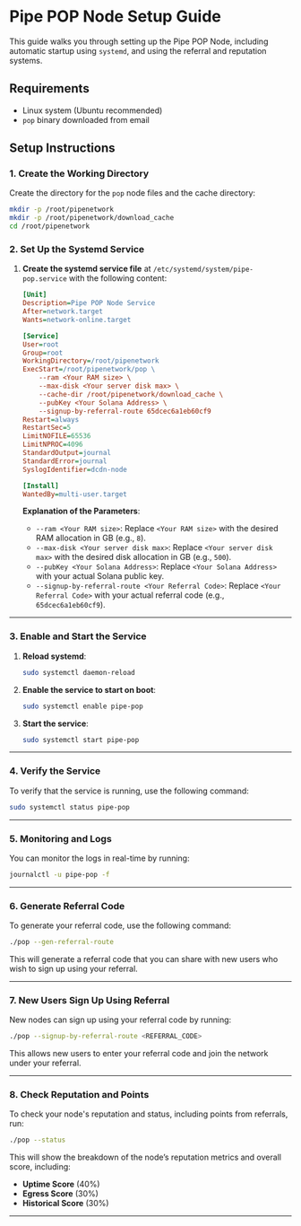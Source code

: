 # **Pipe POP Node Setup Guide**

This guide walks you through setting up the Pipe POP Node, including automatic startup using `systemd`, and using the referral and reputation systems.

## **Requirements**
- Linux system (Ubuntu recommended)
- `pop` binary downloaded from email

## **Setup Instructions**

### **1. Create the Working Directory**

Create the directory for the `pop` node files and the cache directory:

```bash
mkdir -p /root/pipenetwork
mkdir -p /root/pipenetwork/download_cache
cd /root/pipenetwork
```

### **2. Set Up the Systemd Service**

1. **Create the systemd service file** at `/etc/systemd/system/pipe-pop.service` with the following content:

    ```ini
    [Unit]
    Description=Pipe POP Node Service
    After=network.target
    Wants=network-online.target

    [Service]
    User=root
    Group=root
    WorkingDirectory=/root/pipenetwork
    ExecStart=/root/pipenetwork/pop \
        --ram <Your RAM size> \
        --max-disk <Your server disk max> \
        --cache-dir /root/pipenetwork/download_cache \
        --pubKey <Your Solana Address> \
        --signup-by-referral-route 65dcec6a1eb60cf9
    Restart=always
    RestartSec=5
    LimitNOFILE=65536
    LimitNPROC=4096
    StandardOutput=journal
    StandardError=journal
    SyslogIdentifier=dcdn-node

    [Install]
    WantedBy=multi-user.target
    ```

    **Explanation of the Parameters**:
    - `--ram <Your RAM size>`: Replace `<Your RAM size>` with the desired RAM allocation in GB (e.g., `8`).
    - `--max-disk <Your server disk max>`: Replace `<Your server disk max>` with the desired disk allocation in GB (e.g., `500`).
    - `--pubKey <Your Solana Address>`: Replace `<Your Solana Address>` with your actual Solana public key.
    - `--signup-by-referral-route <Your Referral Code>`: Replace `<Your Referral Code>` with your actual referral code (e.g., `65dcec6a1eb60cf9`).

---

### **3. Enable and Start the Service**

1. **Reload systemd**:
    ```bash
    sudo systemctl daemon-reload
    ```
2. **Enable the service to start on boot**:
    ```bash
    sudo systemctl enable pipe-pop
    ```
3. **Start the service**:
    ```bash
    sudo systemctl start pipe-pop
    ```

---

### **4. Verify the Service**

To verify that the service is running, use the following command:

```bash
sudo systemctl status pipe-pop
```

---

### **5. Monitoring and Logs**

You can monitor the logs in real-time by running:

```bash
journalctl -u pipe-pop -f
```

---

### **6. Generate Referral Code**

To generate your referral code, use the following command:

```bash
./pop --gen-referral-route
```

This will generate a referral code that you can share with new users who wish to sign up using your referral.

---

### **7. New Users Sign Up Using Referral**

New nodes can sign up using your referral code by running:

```bash
./pop --signup-by-referral-route <REFERRAL_CODE>
```

This allows new users to enter your referral code and join the network under your referral.

---

### **8. Check Reputation and Points**

To check your node's reputation and status, including points from referrals, run:

```bash
./pop --status
```

This will show the breakdown of the node’s reputation metrics and overall score, including:

- **Uptime Score** (40%)
- **Egress Score** (30%)
- **Historical Score** (30%)

---
